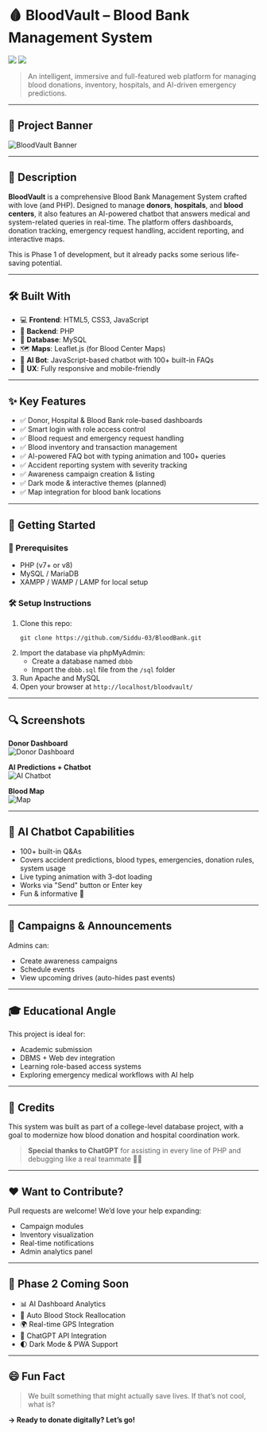 <h1>🩸 BloodVault – Blood Bank Management System</h1>

<p>
  <img src="https://img.shields.io/badge/status-In_Development-orange" />
  <img src="https://img.shields.io/badge/Made%20with-PHP-blue" />
  
</p>

<blockquote>
  An intelligent, immersive and full-featured web platform for managing blood donations, inventory, hospitals, and AI-driven emergency predictions.
</blockquote>

<hr />

<h2>📸 Project Banner</h2>
<p><img src="assets/banner.png" alt="BloodVault Banner" /></p>

<hr />

<h2>🧠 Description</h2>
<p>
  <strong>BloodVault</strong> is a comprehensive Blood Bank Management System crafted with love (and PHP). Designed to manage <strong>donors</strong>, <strong>hospitals</strong>, and <strong>blood centers</strong>, it also features an AI-powered chatbot that answers medical and system-related queries in real-time. The platform offers dashboards, donation tracking, emergency request handling, accident reporting, and interactive maps.
</p>
<p>This is Phase 1 of development, but it already packs some serious life-saving potential.</p>

<hr />

<h2>🛠️ Built With</h2>
<ul>
  <li>💻 <strong>Frontend</strong>: HTML5, CSS3, JavaScript</li>
  <li>🐘 <strong>Backend</strong>: PHP</li>
  <li>🐬 <strong>Database</strong>: MySQL</li>
  <li>🗺️ <strong>Maps</strong>: Leaflet.js (for Blood Center Maps)</li>
  <li>🤖 <strong>AI Bot</strong>: JavaScript-based chatbot with 100+ built-in FAQs</li>
  <li>📱 <strong>UX</strong>: Fully responsive and mobile-friendly</li>
</ul>

<hr />

<h2>✨ Key Features</h2>
<ul>
  <li>✅ Donor, Hospital & Blood Bank role-based dashboards</li>
  <li>✅ Smart login with role access control</li>
  <li>✅ Blood request and emergency request handling</li>
  <li>✅ Blood inventory and transaction management</li>
  <li>✅ AI-powered FAQ bot with typing animation and 100+ queries</li>
  <li>✅ Accident reporting system with severity tracking</li>
  <li>✅ Awareness campaign creation & listing</li>
  <li>✅ Dark mode & interactive themes (planned)</li>
  <li>✅ Map integration for blood bank locations</li>
</ul>

<hr />

<h2>🚀 Getting Started</h2>

<h3>🧬 Prerequisites</h3>
<ul>
  <li>PHP (v7+ or v8)</li>
  <li>MySQL / MariaDB</li>
  <li>XAMPP / WAMP / LAMP for local setup</li>
</ul>

<h3>🛠️ Setup Instructions</h3>
<ol>
  <li>Clone this repo:
    <pre><code>git clone https://github.com/Siddu-03/BloodBank.git</code></pre>
  </li>
  <li>Import the database via phpMyAdmin:
    <ul>
      <li>Create a database named <code>dbbb</code></li>
      <li>Import the <code>dbbb.sql</code> file from the <code>/sql</code> folder</li>
    </ul>
  </li>
  <li>Run Apache and MySQL</li>
  <li>Open your browser at <code>http://localhost/bloodvault/</code></li>
</ol>

<hr />

<h2>🔍 Screenshots</h2>
<p><strong>Donor Dashboard</strong><br>
<img src="screenshots/donor_dashboard.png" alt="Donor Dashboard" /></p>

<p><strong>AI Predictions + Chatbot</strong><br>
<img src="screenshots/ai_chat.png" alt="AI Chatbot" /></p>

<p><strong>Blood Map</strong><br>
<img src="screenshots/map_page.png" alt="Map" /></p>

<hr />

<h2>🧠 AI Chatbot Capabilities</h2>
<ul>
  <li>100+ built-in Q&As</li>
  <li>Covers accident predictions, blood types, emergencies, donation rules, system usage</li>
  <li>Live typing animation with 3-dot loading</li>
  <li>Works via "Send" button or Enter key</li>
  <li>Fun & informative 💬</li>
</ul>

<hr />

<h2>📢 Campaigns & Announcements</h2>
<p>Admins can:</p>
<ul>
  <li>Create awareness campaigns</li>
  <li>Schedule events</li>
  <li>View upcoming drives (auto-hides past events)</li>
</ul>

<hr />

<h2>🎓 Educational Angle</h2>
<p>This project is ideal for:</p>
<ul>
  <li>Academic submission</li>
  <li>DBMS + Web dev integration</li>
  <li>Learning role-based access systems</li>
  <li>Exploring emergency medical workflows with AI help</li>
</ul>

<hr />

<h2>🙌 Credits</h2>
<p>
  This system was built as part of a college-level database project, with a goal to modernize how blood donation and hospital coordination work.
</p>
<blockquote>
  <strong>Special thanks to ChatGPT</strong> for assisting in every line of PHP and debugging like a real teammate 👨‍💻
</blockquote>

<hr />


<h2>❤️ Want to Contribute?</h2>
<p>Pull requests are welcome! We’d love your help expanding:</p>
<ul>
  <li>Campaign modules</li>
  <li>Inventory visualization</li>
  <li>Real-time notifications</li>
  <li>Admin analytics panel</li>
</ul>

<hr />

<h2>🚧 Phase 2 Coming Soon</h2>
<ul>
  <li>📊 AI Dashboard Analytics</li>
  <li>🔄 Auto Blood Stock Reallocation</li>
  <li>🌍 Real-time GPS Integration</li>
  <li>💬 ChatGPT API Integration</li>
  <li>🌓 Dark Mode & PWA Support</li>
</ul>

<hr />

<h2>😄 Fun Fact</h2>
<blockquote>
  We built something that might actually save lives. If that’s not cool, what is?
</blockquote>

<p><strong>→ Ready to donate digitally? Let’s go!</strong></p>
